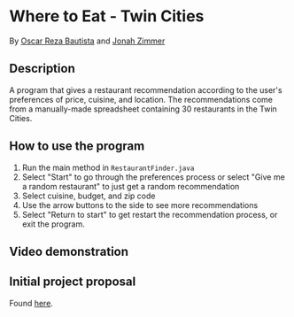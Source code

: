 # Where to Eat - Twin Cities
By [Oscar Reza Bautista](https://github.com/oscarrezab) and [Jonah Zimmer](https://github.com/crunchy-nutella)

## Description
A program that gives a restaurant recommendation according to the user's preferences of price, cuisine, and location. The recommendations come from a manually-made spreadsheet containing 30 restaurants in the Twin Cities.

## How to use the program
1. Run the main method in `RestaurantFinder.java`
1. Select "Start" to go through the preferences process or select "Give me a random restaurant" to just get a random recommendation
1. Select cuisine, budget, and zip code
1. Use the arrow buttons to the side to see more recommendations
1. Select "Return to start" to get restart the recommendation process, or exit the program.

## Video demonstration


## Initial project proposal
Found [here](PROPOSAL.md).

